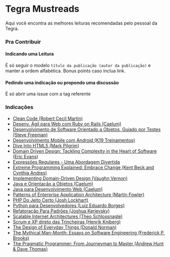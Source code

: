 # Tegra Mustreads
Aqui você encontra as melhores leituras recomendadas pelo pessoal da Tegra.

### Pra Contribuir
#### Indicando uma Leitura
É só seguir o modelo ``` título da publicação (autor da publicação) ``` e manter a ordem alfabética. Bonus points caso inclua link.

#### Pedindo uma indicação ou propondo uma discussão
É só abrir uma issue com a tag referente

### Indicações
- [Clean Code (Robert Cecil Martin)](http://www.amazon.com/Clean-Code-Handbook-Software-Craftsmanship/dp/0132350882)
- [Desenv. Ágil para Web com Ruby on Rails (Caelum)](https://www.caelum.com.br/apostila-ruby-on-rails/)
- [Desenvolvimento de Software Orientado a Objetos, Guiado por Testes (Steve Freeman)](http://www.buscape.com.br/desenvolvimento-de-software-orientado-a-objetos-guiado-por-testes-steve-freeman-nat-pryce-8576087685.html)
- [Desenvolvimento Mobile com Android (K19 Treinamentos)](http://www.k19.com.br/downloads/apostilas/java/k19-k41-desenvolvimento-mobile-com-android)
- [Dive Into HTML5 (Mark Pilgrim)](http://diveintohtml5.info/)
- [Domain Driven Design: Tackling Complexity in the Heart of Software (Eric Evans)](http://www.amazon.com/Domain-Driven-Design-Tackling-Complexity-Software/dp/0321125215)
- [Expressões Regulares - Uma Abordagem Divertida](http://novatec.com.br/livros/expressoesregulares4/)
- [Extreme Programming Explained: Embrace Change (Kent Beck and Cynthia Andres)](http://www.amazon.com/Extreme-Programming-Explained-Embrace-Edition/dp/0321278658)
- [Implementing Domain-Driven Design (Vaughn Vernon)](http://www.amazon.com/Implementing-Domain-Driven-Design-Vaughn-Vernon/dp/0321834577/)
- [Java e Orientação a Objetos (Caelum)](https://www.caelum.com.br/apostila-java-orientacao-objetos/)
- [Java para Desenvolvimento Web (Caelum)](https://www.caelum.com.br/apostila-java-web/)
- [Patterns of Enterprise Application Architecture (Martin Fowler)](http://www.amazon.com/Patterns-Enterprise-Application-Architecture-Martin/dp/0321127420/)
- [PHP Do Jeito Certo (Josh Lockhart)](http://br.phptherightway.com/)
- [Python para Desenvolvedores (Luiz Eduardo Borges)](http://novatec.com.br/livros/pythondesenvolvedores/)
- [Refatoração Para Padrões (Joshua Kerievsky)](http://www.buscape.com.br/refatoracao-para-padroes-joshua-kerievsky-8577802442.html)
- [Scalable Internet Architectures (Theo Schlossnagle)](http://www.amazon.com/Scalable-Internet-Architectures-Theo-Schlossnagle/dp/067232699X)
- [Scrum e XP direto das Trincheiras (Henrik Kniberg)](https://www.cti.ufu.br/sites/cti.ufu.br/files/scrum-e-xp-direto-das-trincheiras.pdf)
- [The Design of Everyday Things (Donald Norman)](http://www.amazon.com/gp/product/0465050654/ref=pd_lpo_sbs_dp_ss_1?pf_rd_p=1944687582&pf_rd_s=lpo-top-stripe-1&pf_rd_t=201&pf_rd_i=1452654123&pf_rd_m=ATVPDKIKX0DER&pf_rd_r=07K2C14C7NTT9RSQNQ93)
- [The Mythical Man-Month: Essays on Software Engineering (Frederick P. Brooks)](http://www.amazon.com/The-Mythical-Man-Month-Engineering-Anniversary/dp/0201835959)
- [The Pragmatic Programmer: From Journeyman to Master (Andrew Hunt & Dave Thomas)](http://www.amazon.com/The-Pragmatic-Programmer-Journeyman-Master/dp/020161622X)
